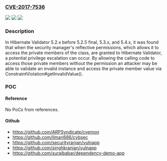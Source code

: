 ### [CVE-2017-7536](https://cve.mitre.org/cgi-bin/cvename.cgi?name=CVE-2017-7536)
![](https://img.shields.io/static/v1?label=Product&message=hibernate-validator&color=blue)
![](https://img.shields.io/static/v1?label=Version&message=n%2Fa&color=blue)
![](https://img.shields.io/static/v1?label=Vulnerability&message=CWE-592&color=brighgreen)

### Description

In Hibernate Validator 5.2.x before 5.2.5 final, 5.3.x, and 5.4.x, it was found that when the security manager's reflective permissions, which allows it to access the private members of the class, are granted to Hibernate Validator, a potential privilege escalation can occur. By allowing the calling code to access those private members without the permission an attacker may be able to validate an invalid instance and access the private member value via ConstraintViolation#getInvalidValue().

### POC

#### Reference
No PoCs from references.

#### Github
- https://github.com/ARPSyndicate/cvemon
- https://github.com/ilmari666/cybsec
- https://github.com/securityranjan/vulnapp
- https://github.com/singhkranjan/vulnapp
- https://github.com/surajbabar/dependency-demo-app

